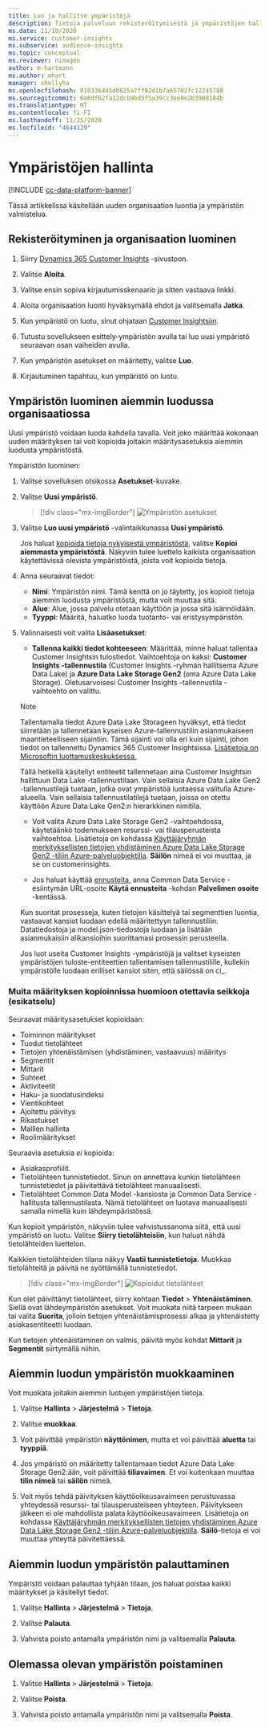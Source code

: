 ```yaml
---
title: Luo ja hallitse ympäristöjä
description: Tietoja palveluun rekisteröitymisestä ja ympäristöjen hallinnasta.
ms.date: 11/10/2020
ms.service: customer-insights
ms.subservice: audience-insights
ms.topic: conceptual
ms.reviewer: nimagen
author: m-hartmann
ms.author: mhart
manager: shellyha
ms.openlocfilehash: 010336445d0825a7ff82d1b7a65702fc12245788
ms.sourcegitcommit: 6a6df62fa12dcb9bd5f5a39cc3ee0e2b3988184b
ms.translationtype: HT
ms.contentlocale: fi-FI
ms.lasthandoff: 11/25/2020
ms.locfileid: "4644129"
---
```

# <a name="manage-environments"></a>Ympäristöjen hallinta

[!INCLUDE [cc-data-platform-banner](../includes/cc-data-platform-banner.md)]

Tässä artikkelissa käsitellään uuden organisaation luontia ja ympäristön valmistelua.

## <a name="sign-up-and-create-an-organization"></a>Rekisteröityminen ja organisaation luominen

1. Siirry [Dynamics 365 Customer Insights](https://dynamics.microsoft.com/ai/customer-insights/) -sivustoon.

2. Valitse **Aloita**.

3. Valitse ensin sopiva kirjautumisskenaario ja sitten vastaava linkki.

4. Aloita organisaation luonti hyväksymällä ehdot ja valitsemalla **Jatka**.

5. Kun ympäristö on luotu, sinut ohjataan [Customer Insightsiin](https://home.ci.ai.dynamics.com).

6. Tutustu sovellukseen esittely-ympäristön avulla tai luo uusi ympäristö seuraavan osan vaiheiden avulla.

7. Kun ympäristön asetukset on määritetty, valitse **Luo**.

8. Kirjautuminen tapahtuu, kun ympäristö on luotu.

## <a name="create-an-environment-in-an-existing-organization"></a>Ympäristön luominen aiemmin luodussa organisaatiossa

Uusi ympäristö voidaan luoda kahdella tavalla. Voit joko määrittää kokonaan uuden määrityksen tai voit kopioida joitakin määritysasetuksia aiemmin luodusta ympäristöstä.

Ympäristön luominen:

1. Valitse sovelluksen otsikossa **Asetukset**-kuvake.

1. Valitse **Uusi ympäristö**.

   > [!div class="mx-imgBorder"]
   > ![Ympäristön asetukset](media/environment-settings-dialog.png)

1. Valitse **Luo uusi ympäristö** -valintaikkunassa **Uusi ympäristö**.

   Jos haluat [kopioida tietoja nykyisestä ympäristöstä](#additional-considerations-for-copy-configuration-preview), valitse **Kopioi aiemmasta ympäristöstä**. Näkyviin tulee luettelo kaikista organisaation käytettävissä olevista ympäristöistä, joista voit kopioida tietoja.

1. Anna seuraavat tiedot:
   - **Nimi**: Ympäristön nimi. Tämä kenttä on jo täytetty, jos kopioit tietoja aiemmin luodusta ympäristöstä, mutta voit muuttaa sitä.
   - **Alue**: Alue, jossa palvelu otetaan käyttöön ja jossa sitä isännöidään.
   - **Tyyppi**: Määritä, haluatko luoda tuotanto- vai eristysympäristön.

2. Valinnaisesti voit valita **Lisäasetukset**:

   - **Tallenna kaikki tiedot kohteeseen**: Määrittää, minne haluat tallentaa Customer Insightsin tulostiedot. Vaihtoehtoja on kaksi: **Customer Insights -tallennustila** (Customer Insights -ryhmän hallitsema Azure Data Lake) ja **Azure Data Lake Storage Gen2** (oma Azure Data Lake Storage). Oletusarvoisesi Customer Insights -tallennustila -vaihtoehto on valittu.

   > [!NOTE]
   > Tallentamalla tiedot Azure Data Lake Storageen hyväksyt, että tiedot siirretään ja tallennetaan kyseisen Azure-tallennustilin asianmukaiseen maantieteelliseen sijaintiin. Tämä sijainti voi olla eri kuin sijainti, johon tiedot on tallennettu Dynamics 365 Customer Insightsissa. [Lisätietoja on Microsoftin luottamuskeskuksessa.](https://www.microsoft.com/trust-center)
   >
   > Tällä hetkellä käsitellyt entiteetit tallennetaan aina Customer Insightsin hallittuun Data Lake -tallennustilaan.
   > Vain sellaisia Azure Data Lake Gen2 -tallennustilejä tuetaan, jotka ovat ympäristöä luotaessa valitulla Azure-alueella.
   > Vain sellaisia tallennustilatilejä tuetaan, joissa on otettu käyttöön Azure Data Lake Gen2:n hierarkkinen nimitila.

   - Voit valita Azure Data Lake Storage Gen2 -vaihtoehdossa, käytetäänkö todennukseen resurssi- vai tilausperusteista vaihtoehtoa. Lisätietoja on kohdassa [Käyttäjäryhmän merkityksellisten tietojen yhdistäminen Azure Data Lake Storage Gen2 -tiliin Azure-palveluobjektilla](connect-service-principal.md). **Säilön** nimeä ei voi muuttaa, ja se on customerinsights.
   
   - Jos haluat käyttää [ennusteita](predictions.md), anna Common Data Service -esiintymän URL-osoite **Käytä ennusteita** -kohdan **Palvelimen osoite** -kentässä.

   Kun suoritat prosesseja, kuten tietojen käsittelyä tai segmenttien luontia, vastaavat kansiot luodaan edellä määritettyyn tallennustiliin. Datatiedostoja ja model.json-tiedostoja luodaan ja lisätään asianmukaisiin alikansioihin suorittamasi prosessin perusteella.

   Jos luot useita Customer Insights -ympäristöjä ja valitset kyseisten ympäristöjen tuloste-entiteettien tallentamisen tallennustilille, kullekin ympäristölle luodaan erilliset kansiot siten, että säilössä on ci_<environmentid>.

### <a name="additional-considerations-for-copy-configuration-preview"></a>Muita määrityksen kopioinnissa huomioon otettavia seikkoja (esikatselu)

Seuraavat määritysasetukset kopioidaan:

- Toiminnon määritykset
- Tuodut tietolähteet
- Tietojen yhtenäistämisen (yhdistäminen, vastaavuus) määritys
- Segmentit
- Mittarit
- Suhteet
- Aktiviteetit
- Haku- ja suodatusindeksi
- Vientikohteet
- Ajoitettu päivitys
- Rikastukset
- Mallien hallinta
- Roolimääritykset

Seuraavia asetuksia *ei* kopioida:

- Asiakasprofiilit.
- Tietolähteen tunnistetiedot. Sinun on annettava kunkin tietolähteen tunnistetiedot ja päivitettävä tietolähteet manuaalisesti.
- Tietolähteet Common Data Model -kansiosta ja Common Data Service -hallitusta tallennustilasta. Nämä tietolähteet on luotava manuaalisesti samalla nimellä kuin lähdeympäristössä.

Kun kopioit ympäristön, näkyviin tulee vahvistussanoma siitä, että uusi ympäristö on luotu. Valitse **Siirry tietolähteisiin**, kun haluat nähdä tietolähteiden luettelon.

Kaikkien tietolähteiden tilana näkyy **Vaatii tunnistetietoja**. Muokkaa tietolähteitä ja päivitä ne syöttämällä tunnistetiedot.

> [!div class="mx-imgBorder"]
> ![Kopioidut tietolähteet](media/data-sources-copied.png)

Kun olet päivittänyt tietolähteet, siirry kohtaan **Tiedot** > **Yhtenäistäminen**. Siellä ovat lähdeympäristön asetukset. Voit muokata niitä tarpeen mukaan tai valita **Suorita**, jolloin tietojen yhtenäistämisprosessi alkaa ja yhtenäistetty asiakasentiteetti luodaan.

Kun tietojen yhtenäistäminen on valmis, päivitä myös kohdat **Mittarit** ja **Segmentit** siirtymällä niihin.

## <a name="edit-an-existing-environment"></a>Aiemmin luodun ympäristön muokkaaminen

Voit muokata joitakin aiemmin luotujen ympäristöjen tietoja.

1. Valitse **Hallinta** > **Järjestelmä** > **Tietoja**.

2. Valitse **muokkaa**.

3. Voit päivittää ympäristön **näyttönimen**, mutta et voi päivittää **aluetta** tai **tyyppiä**.

4. Jos ympäristö on määritetty tallentamaan tiedot Azure Data Lake Storage Gen2:ään, voit päivittää **tiliavaimen**. Et voi kuitenkaan muuttaa **tilin nimeä** tai **säilön** nimeä.

5. Voit myös tehdä päivityksen käyttöoikeusavaimeen perustuvassa yhteydessä resurssi- tai tilausperusteiseen yhteyteen. Päivitykseen jälkeen ei ole mahdollista palata käyttöoikeusavaimeen. Lisätietoja on kohdassa [Käyttäjäryhmän merkityksellisten tietojen yhdistäminen Azure Data Lake Storage Gen2 -tiliin Azure-palveluobjektilla](connect-service-principal.md). **Säilö**-tietoja ei voi muuttaa yhteyttä päivitettäessä.

## <a name="reset-an-existing-environment"></a>Aiemmin luodun ympäristön palauttaminen

Ympäristö voidaan palauttaa tyhjään tilaan, jos haluat poistaa kaikki määritykset ja käsitellyt tiedot.

1.  Valitse **Hallinta** > **Järjestelmä** > **Tietoja**.

2.  Valitse **Palauta**. 

3.  Vahvista poisto antamalla ympäristön nimi ja valitsemalla **Palauta**.


## <a name="delete-an-existing-environment"></a>Olemassa olevan ympäristön poistaminen

1. Valitse **Hallinta** > **Järjestelmä** > **Tietoja**.

1. Valitse **Poista**.

1. Vahvista poisto antamalla ympäristön nimi ja valitsemalla **Poista**.
